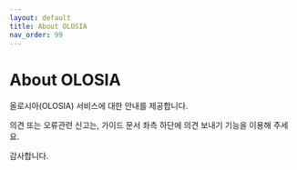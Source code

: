 ```yaml
---
layout: default
title: About OLOSIA
nav_order: 99
---
```


# About OLOSIA

올로시아(OLOSIA) 서비스에 대한 안내를 제공합니다.

의견 또는 오류관련 신고는, 가이드 문서 좌측 하단에 의견 보내기 기능을 이용해 주세요.

감사합니다.